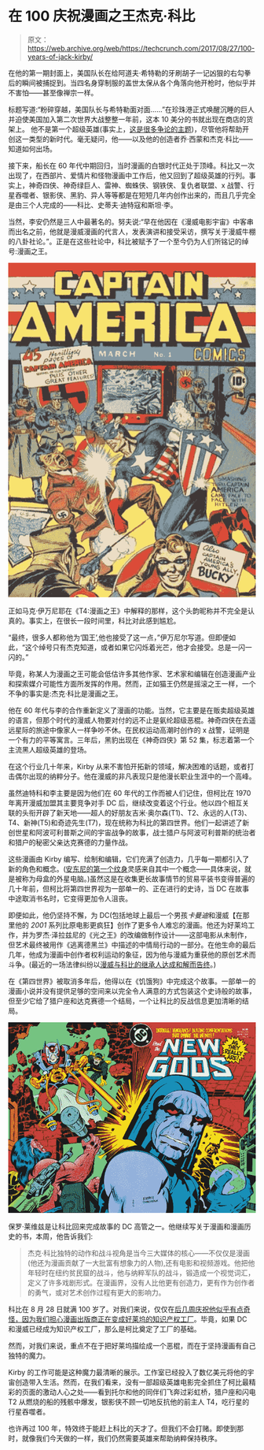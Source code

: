 # 在 100  庆祝漫画之王杰克·科比

> 原文：<https://web.archive.org/web/https://techcrunch.com/2017/08/27/100-years-of-jack-kirby/>

在他的第一期封面上，美国队长在给阿道夫·希特勒的牙刷胡子一记凶狠的右勾拳后的瞬间被捕捉到。当四名身穿制服的盖世太保从各个角落向他开枪时，他似乎并不害怕——甚至像禅宗一样。

标题写道:“粉碎穿越，美国队长与希特勒面对面……”在珍珠港正式唤醒沉睡的巨人并迫使美国加入第二次世界大战整整一年前，这本 10 美分的书就出现在商店的货架上。 他不是第一个超级英雄(事实上，[这是很多争论的主题](https://web.archive.org/web/20230316084815/https://www.quora.com/What-was-the-first-comic-book-superhero))，尽管他将帮助开创这一类型的新时代。毫无疑问，他——以及他的创造者乔·西蒙和杰克·科比——知道如何出场。

接下来，船长在 60 年代中期回归，当时漫画的白银时代正处于顶峰。科比又一次出现了，在西部片、爱情片和怪物漫画中工作后，他又回到了超级英雄的行列。事实上，神奇四侠、神奇绿巨人、雷神、蜘蛛侠、钢铁侠、复仇者联盟、x 战警、行星吞噬者、银影侠、黑豹、异人等等都是在短短几年内创作出来的，而且几乎完全是由三个人完成的——科比、史蒂夫·迪特寇和斯坦·李。

当然，李安仍然是三人中最著名的。努夫说:“早在他因在《漫威电影宇宙》中客串而出名之前，他就是漫威漫画的代言人，发表演讲和接受采访，撰写关于漫威牛棚的八卦社论。”。正是在这些社论中，科比被赋予了一个至今仍为人们所铭记的绰号:漫画之王。

[![Captain America](img/cc92c7cbfc0ddb40cecc104112338ba3.png)](https://web.archive.org/web/20230316084815/https://techcrunch.com/2017/08/27/100-years-of-jack-kirby/captainamerica1/)

正如马克·伊万尼耶在《T4:漫画之王》中解释的那样，这个头韵昵称并不完全是认真的。事实上，在很长一段时间里，科比对此感到尴尬。

“最终，很多人都称他为‘国王’,他也接受了这一点，”伊万尼尔写道。但即便如此，“这个绰号只有杰克知道，或者如果它闪烁着光芒，他才会接受。总是一闪一闪的。”

毕竟，称某人为漫画之王可能会低估许多其他作家、艺术家和编辑在创造漫画产业和探索媒介可能性方面所发挥的作用。然而，正如猫王仍然是摇滚之王一样，一个不争的事实是:杰克·科比是漫画之王。

他在 60 年代与李的合作重新定义了漫画的功能。当然，它主要是在贩卖超级英雄的语言，但那个时代的漫威人物要对付的远不止是氨纶超级恶棍。神奇四侠在去遥远星际的旅途中像家人一样争吵不休。在民权运动高潮时创作的 x 战警，证明是一个有力的平等寓言。三年后，黑豹出现在《神奇四侠》第 52 集，标志着第一个主流黑人超级英雄的登场。

在这个行业几十年来，Kirby 从来不害怕开拓新的领域，解决困难的话题，或者打击偶尔出现的纳粹分子。他在漫威的非凡表现只是他漫长职业生涯中的一个高峰。

虽然迪特科和李主要是因为他们在 60 年代的工作而被人们记住，但柯比在 1970 年离开漫威加盟其主要竞争对手 DC 后，继续改变着这个行业。他以四个相互关联的头衔开辟了新天地——超人的好朋友吉米·奥尔森(T1)、T2、永远的人(T3)、T4、新神(T5)和奇迹先生(T7)，现在统称为科比的第四世界。他们一起讲述了新创世星和阿波可利普斯之间的宇宙战争的故事，战士猎户与阿波可利普斯的统治者和猎户的秘密父亲达克赛德的力量作战。

这些漫画由 Kirby 编写、绘制和编辑，它们充满了创造力，几乎每一期都引入了新的角色和概念。([安东尼的第一个纹身](https://web.archive.org/web/20230316084815/https://medium.com/the-nib/pen-ink-bafd44fc8306)灵感来自其中一个概念——具体来说，就是被称为母盒的外星电脑。)虽然这是在收集更长故事情节的贸易平装书变得普遍的几十年前，但柯比将第四世界视为一部单一的、正在进行的史诗，当 DC 在故事中途取消书名时，它变得更加令人沮丧。

即便如此，他仍坚持不懈，为 DC(包括地球上最后一个男孩*卡曼迪*和漫威【在那里他的 *2001* 系列比原电影更疯狂】创作了更多令人难忘的漫画。他还为好莱坞工作，并为罗杰·泽拉兹尼的《光之王》的改编做制作设计——这部电影从未制作，但艺术最终被用作《逃离德黑兰》中描述的中情局行动的一部分。在他生命的最后几年，他成为漫画中创作者权利运动的象征，因为他与漫威为重获他的原创艺术而斗争。(最近的一场法律纠纷以[漫威与科比的继承人达成和解而告终](https://web.archive.org/web/20230316084815/http://variety.com/2014/biz/news/marvel-jack-kirby-heirs-settle-dispute-over-superhero-rights-1201314563/)。)

在《第四世界》被取消多年后，他得以在《饥饿狗》中完成这个故事。一部单一的漫画小说并没有提供足够的空间来以完全令人满意的方式包装这个史诗般的故事，但至少它给了猎户座和达克赛德一个结局，一个让科比的反战信息更加清晰的结局。

[![The New Gods](img/485f5cb9126b17f79a05dd41e83876bc.png)](https://web.archive.org/web/20230316084815/https://techcrunch.com/2017/08/27/100-years-of-jack-kirby/ng_01_c4_c1/)

保罗·莱维兹是让科比回来完成故事的 DC 高管之一。他继续写关于漫画和漫画历史的书，本周，他告诉我们:

> 杰克·科比独特的动作和战斗视角是当今三大媒体的核心——不仅仅是漫画(他还为漫画贡献了一大批富有想象力的人物),还有电影和视频游戏。他把他年轻时在纽约贫民窟的战斗，他与纳粹军队的战斗，锻造成一个视觉词汇，定义了许多戏剧形式。在漫画界，没有人比他更有创造力，更有作为创作者的勇气，或对艺术创作过程有更大的影响力。

科比在 8 月 28 日就满 100 岁了。对我们来说，仅仅在[后几周庆祝他似乎有点奇怪，因为我们担心漫画出版商正在变成好莱坞的知识产权工厂](https://web.archive.org/web/20230316084815/https://techcrunch.com/2017/08/13/dont-turn-comics-publishers-into-ip-factories/)。毕竟，如果 DC 和漫威已经成为知识产权工厂，那么是柯比奠定了工厂的基础。

然而，对我们来说，重点不在于把好莱坞描绘成一个恶棍，而在于坚持漫画有自己独特的魔力。

Kirby 的工作可能是这种魔力最清晰的展示。工作室已经投入了数亿美元将他的宇宙创造带入生活。然而，在我们看来，没有一部超级英雄电影完全抓住了柯比最精彩的页面的激动人心之处——看到托尔和他的同伴们飞奔过彩虹桥，猎户座和闪电 T2 从燃烧的船的残骸中爆发，银影侠不顾一切地反抗他的前主人 T4，吃行星的行星吞噬者。

也许再过 100 年，特效终于能赶上科比的天才了。但我们不会打赌。即使到那时，就像我们今天做的一样，我们仍然需要英雄来帮助纳粹保持秩序。